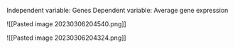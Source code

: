 Independent variable: Genes
Dependent variable: Average gene expression

![[Pasted image 20230306204540.png]]

![[Pasted image 20230306204324.png]]
